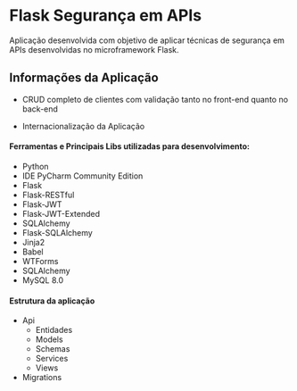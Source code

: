 # Flask Segurança em APIs
Aplicação desenvolvida com objetivo de aplicar técnicas de segurança em APIs desenvolvidas no microframework Flask.

## Informações da Aplicação

 - CRUD completo de clientes com validação tanto no front-end quanto no back-end
 
 - Internacionalização da Aplicação

#### Ferramentas e Principais Libs utilizadas para desenvolvimento:
  - Python
  - IDE PyCharm Community Edition
  - Flask
  - Flask-RESTful 
  - Flask-JWT
  - Flask-JWT-Extended
  - SQLAlchemy
  - Flask-SQLAlchemy
  - Jinja2
  - Babel
  - WTForms
  - SQLAlchemy 
  - MySQL 8.0

#### Estrutura da aplicação
  - Api
    - Entidades
    - Models
    - Schemas 
    - Services
    - Views
  - Migrations
